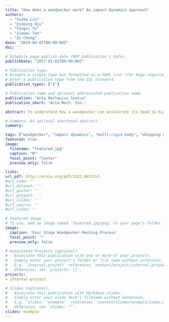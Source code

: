 ```yaml
---
title: "How does a woodpecker work? An impact dynamics approach"
authors:
  - "Yuzhe Liu"
  - "Xinming Qiu"
  - "Tongxi Yu"
  - "Jiawei Tao"
  - "Ze Cheng"
date: "2019-04-07T00:00:00Z"
doi: ""

# Schedule page publish date (NOT publication's date).
publishDate: "2017-01-01T00:00:00Z"

# Publication type.
# Accepts a single type but formatted as a YAML list (for Hugo requirements).
# Enter a publication type from the CSL standard.
publication_types: ["2"]

# Publication name and optional abbreviated publication name.
publication: "Acta Mechanica Sinica"
publication_short: "Acta Mech. Sin."

abstract: To understand how a woodpecker can accelerate its head to high velocity in a short time without injury, a multi-rigid-segment model of its body was established based on skeletal specimens and high-speed video analysis. The study found that the high head velocity results from a whipping effect produced by coordinated muscle torques and tendon stiffness. By comparing the responses of hinged and rigid rods, three response modes were identified; among them, Mode II achieves the highest free-end velocity, analogous to the woodpecker’s strike. The multihinge model further showed that the free-end velocity increases with the number of hinges, explaining how the woodpecker’s long neck enhances impact speed.

# Summary. An optional shortened abstract.
summary: 

tags: ["woodpecker", "impact dynamics", "multi-rigid body", "whipping mechanism", "bio-inspired impact model"]
featured: true
image:
  filename: "featured.jpg"
  caption: "M"
  focal_point: "Center"
  preview_only: false

links:
url_pdf: http://arxiv.org/pdf/1512.04133v1
#url_code: ''
#url_dataset: ''
#url_poster: ''
#url_project: ''
#url_slides: ''
#url_source: ''
#url_video: ''

# Featured image
# To use, add an image named `featured.jpg/png` to your page's folder. 
image:
  caption: 'Four Stage Woodpecker Pecking Process'
  focal_point: ""
  preview_only: false

# Associated Projects (optional).
#   Associate this publication with one or more of your projects.
#   Simply enter your project's folder or file name without extension.
#   E.g. `internal-project` references `content/project/internal-project/index.md`.
#   Otherwise, set `projects: []`.
projects:
- internal-project

# Slides (optional).
#   Associate this publication with Markdown slides.
#   Simply enter your slide deck's filename without extension.
#   E.g. `slides: "example"` references `content/slides/example/index.md`.
#   Otherwise, set `slides: ""`.
slides: example
---
```



